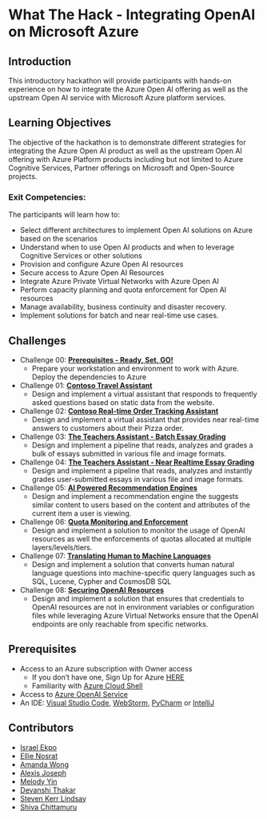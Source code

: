 # What The Hack - Integrating OpenAI on Microsoft Azure

## Introduction

This introductory hackathon will provide participants with hands-on experience on how to integrate the Azure Open AI offering as well as the upstream Open AI service with Microsoft Azure platform services.

## Learning Objectives

The objective of the hackathon is to demonstrate different strategies for integrating the Azure Open AI product as well as the upstream Open AI offering with Azure Platform products including but not limited to Azure Cognitive Services, Partner offerings on Microsoft and Open-Source projects.

### Exit Competencies: 
The participants will learn how to:
- Select different architectures to implement Open AI solutions on Azure based on the scenarios
- Understand when to use Open AI products and when to leverage Cognitive Services or other solutions
- Provision and configure Azure Open AI resources
- Secure access to Azure Open AI Resources
- Integrate Azure Private Virtual Networks with Azure Open AI
- Perform capacity planning and quota enforcement for Open AI resources
- Manage availability, business continuity and disaster recovery.
- Implement solutions for batch and near real-time use cases.


## Challenges

- Challenge 00: **[Prerequisites - Ready, Set, GO!](Student/Challenge-00.md)**
	 - Prepare your workstation and environment to work with Azure. Deploy the dependencies to Azure
- Challenge 01: **[Contoso Travel Assistant](Student/Challenge-01.md)**
	 - Design and implement a virtual assistant that responds to frequently asked questions based on static data from the website.
- Challenge 02: **[Contoso Real-time Order Tracking Assistant](Student/Challenge-02.md)**
	 - Design and implement a virtual assistant that provides near real-time answers to customers about their Pizza order.
- Challenge 03: **[The Teachers Assistant - Batch Essay Grading](Student/Challenge-03.md)**
	 - Design and implement a pipeline that reads, analyzes and grades a bulk of essays submitted in various file and image formats.
- Challenge 04: **[The Teachers Assistant - Near Realtime Essay Grading](Student/Challenge-04.md)**
	 - Design and implement a pipeline that reads, analyzes and instantly grades user-submitted essays in various file and image formats.
- Challenge 05: **[AI Powered Recommendation Engines](Student/Challenge-05.md)**
	 - Design and implement a recommendation engine the suggests similar content to users based on the content and attributes of the current item a user is viewing.
- Challenge 06: **[Quota Monitoring and Enforcement](Student/Challenge-06.md)**
	 - Design and implement a solution to monitor the usage of OpenAI resources as well the enforcements of quotas allocated at multiple layers/levels/tiers.
- Challenge 07: **[Translating Human to Machine Languages](Student/Challenge-07.md)**
	 - Design and implement a solution that converts human natural language questions into machine-specific query languages such as SQL, Lucene, Cypher and CosmosDB SQL
- Challenge 08: **[Securing OpenAI Resources](Student/Challenge-08.md)**
	 - Design and implement a solution that ensures that credentials to OpenAI resources are not in environment variables or configuration files while leveraging Azure Virtual Networks ensure that the OpenAI endpoints are only reachable from specific networks.

## Prerequisites

- Access to an Azure subscription with Owner access
	- If you don’t have one, Sign Up for Azure [HERE](https://azure.microsoft.com/en-us/free/)
	- Familiarity with [Azure Cloud Shell](https://learn.microsoft.com/en-us/azure/cloud-shell/overview#multiple-access-points)
- Access to [Azure OpenAI Service](https://learn.microsoft.com/en-us/azure/cognitive-services/openai/overview)
- An IDE: [Visual Studio Code](https://code.visualstudio.com/), [WebStorm](https://www.jetbrains.com/webstorm/download/), [PyCharm](https://www.jetbrains.com/pycharm/download/) or [IntelliJ](https://www.jetbrains.com/idea/download/)


## Contributors

- [Israel Ekpo](https://github.com/izzymsft)
- [Ellie Nosrat](https://github.com/ellienosrat)
- [Amanda Wong](https://github.com/wongamanda)
- [Alexis Joseph](https://github.com/alexistj)
- [Melody Yin](https://github.com/melody-N07)
- [Devanshi Thakar](https://github.com/devanshithakar12)
- [Steven Kerr Lindsay](https://github.com/MicrosoftCSA)
- [Shiva Chittamuru](https://github.com/shivachittamuru)

